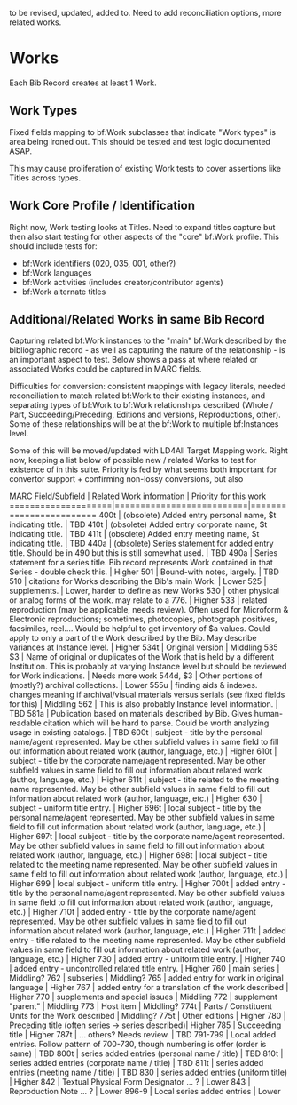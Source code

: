 to be revised, updated, added to. Need to add reconciliation options, more related works.

# Works

Each Bib Record creates at least 1 Work.

## Work Types

Fixed fields mapping to bf:Work subclasses that indicate "Work types" is area being ironed out. This should be tested and test logic documented ASAP.

This may cause proliferation of existing Work tests to cover assertions like Titles across types.

## Work Core Profile / Identification

Right now, Work testing looks at Titles. Need to expand titles capture but then also start testing for other aspects of the "core" bf:Work profile. This should include tests for:

- bf:Work identifiers (020, 035, 001, other?)
- bf:Work languages
- bf:Work activities (includes creator/contributor agents)
- bf:Work alternate titles

## Additional/Related Works in same Bib Record

Capturing related bf:Work instances to the "main" bf:Work described by the bibliographic record - as well as capturing the nature of the relationship - is an important aspect to test. Below shows a pass at where related or associated Works could be captured in MARC fields.

Difficulties for conversion: consistent mappings with legacy literals, needed reconciliation to match related bf:Work to their existing instances, and separating types of bf:Work to bf:Work relationships described (Whole / Part, Succeeding/Preceding, Editions and versions, Reproductions, other). Some of these relationships will be at the bf:Work to multiple bf:Instances level.

Some of this will be moved/updated with LD4All Target Mapping work. Right now, keeping a list below of possible new / related Works to test for existence of in this suite. Priority is fed by what seems both important for convertor support + confirming non-lossy conversions, but also

MARC Field/Subfield | Related Work information | Priority for this work
====================|==========================|========================
400t | (obsolete) Added entry personal name, $t indicating title. | TBD
410t | (obsolete) Added entry corporate name, $t indicating title. | TBD
411t | (obsolete) Added entry meeting name, $t indicating title. | TBD
440a | (obsolete) Series statement for added entry title. Should be in 490 but this is still somewhat used. | TBD
490a | Series statement for a series title. Bib record represents Work contained in that Series - double check this. | Higher
501 | Bound-with notes, largely. | TBD
510 | citations for Works describing the Bib's main Work. | Lower
525 | supplements. | Lower, harder to define as new Works
530 | other physical or analog forms of the work. may relate to a 776. | Higher
533 | related reproduction (may be applicable, needs review). Often used for Microform & Electronic reproductions; sometimes, photocopies, photograph positives, facsimiles, reel.... Would be helpful to get inventory of $a values. Could apply to only a part of the Work described by the Bib. May describe variances at Instance level. | Higher
534t | Original version | Middling
535 $3 | Name of original or duplicates of the Work that is held by a different Institution. This is probably at varying Instance level but should be reviewed for Work indications. | Needs more work
544d, $3 | Other portions of (mostly?) archival collections. | Lower
555u | finding aids & indexes. changes meaning if archival/visual materials versus serials (see fixed fields for this) | Middling
562 | This is also probably Instance level information. | TBD
581a | Publication based on materials described by Bib. Gives human-readable citation which will be hard to parse. Could be worth analyzing usage in existing catalogs. | TBD
600t | subject - title by the personal name/agent represented. May be other subfield values in same field to fill out information about related work (author, language, etc.) | Higher
610t | subject - title by the corporate name/agent represented. May be other subfield values in same field to fill out information about related work (author, language, etc.) | Higher
611t | subject - title related to the meeting name represented. May be other subfield values in same field to fill out information about related work (author, language, etc.) | Higher
630 | subject - uniform title entry. | Higher
696t | local subject - title by the personal name/agent represented. May be other subfield values in same field to fill out information about related work (author, language, etc.) | Higher
697t | local subject - title by the corporate name/agent represented. May be other subfield values in same field to fill out information about related work (author, language, etc.) | Higher
698t | local subject - title related to the meeting name represented. May be other subfield values in same field to fill out information about related work (author, language, etc.) | Higher
699 | local subject - uniform title entry. | Higher
700t | added entry - title by the personal name/agent represented. May be other subfield values in same field to fill out information about related work (author, language, etc.) | Higher
710t | added entry - title by the corporate name/agent represented. May be other subfield values in same field to fill out information about related work (author, language, etc.) | Higher
711t | added entry - title related to the meeting name represented. May be other subfield values in same field to fill out information about related work (author, language, etc.) | Higher
730 | added entry - uniform title entry. | Higher
740 | added entry - uncontrolled related title entry. | Higher
760 | main series | Middling?
762 | subseries | Middling?
765 | added entry for work in original language | Higher
767 | added entry for a translation of the work described | Higher
770 | supplements and special issues | Middling
772 | supplement "parent" | Middling
773 | Host item | Middling?
774t | Parts / Constituent Units for the Work described | Middling?
775t | Other editions | Higher
780 | Preceding title (often series -> series described)| Higher
785 | Succeeding title | Higher
787t | ... others? Needs review. | TBD
791-799 | Local added entries. Follow pattern of 700-730, though numbering is offer (order is same) | TBD
800t | series added entries (personal name / title) | TBD
810t | series added entries (corporate name / title) | TBD
811t | series added entries (meeting name / title) | TBD
830 | series added entries (uniform title) | Higher
842 | Textual Physical Form Designator ... ? | Lower
843 | Reproduction Note ... ? | Lower
896-9 | Local series added entries | Lower
